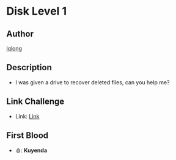 # Disk Level 1

## Author

[lqlong](http://)

## Description

- I was given a drive to recover deleted files, can you help me?

## Link Challenge

- Link: [Link](https://drive.google.com/file/d/10xdDg8isQqc9ARqWqRz6C2wQoWN2lqTB/view?usp=sharing)

## First Blood

- 🩸: **Kuyenda**
